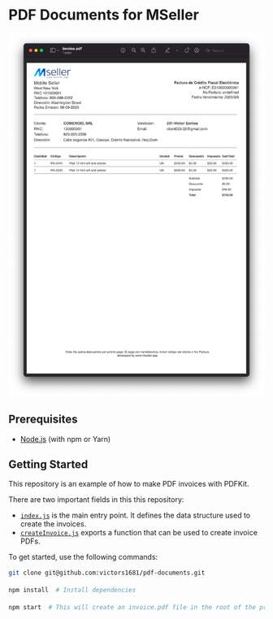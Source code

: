 # PDF Documents for MSeller

<center>
  <a href="https://pspdfkit.com/web">
    <img src="./doc/invoice.png" alt="Screenshot of an invoice PDF in the PSPDFKit for Web reader." width="1009">
  </a>
</center>

## Prerequisites

- [Node.js](http://nodejs.org/) (with npm or Yarn)

## Getting Started

This repository is an example of how to make PDF invoices with PDFKit.

There are two important fields in this this repository:

- [`index.js`](index.js) is the main entry point. It defines the data structure used to create the invoices.
- [`createInvoice.js`](createInvoice.js) exports a function that can be used to create invoice PDFs.

To get started, use the following commands:

```bash
git clone git@github.com:victors1681/pdf-documents.git

npm install  # Install dependencies

npm start  # This will create an invoice.pdf file in the root of the project.
```
